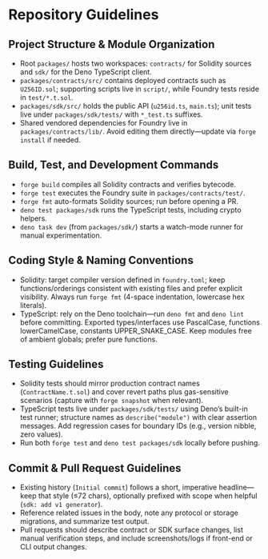 # Repository Guidelines

## Project Structure & Module Organization
- Root `packages/` hosts two workspaces: `contracts/` for Solidity sources and `sdk/` for the Deno TypeScript client.
- `packages/contracts/src/` contains deployed contracts such as `U256ID.sol`; supporting scripts live in `script/`, while Foundry tests reside in `test/*.t.sol`.
- `packages/sdk/src/` holds the public API (`u256id.ts`, `main.ts`); unit tests live under `packages/sdk/tests/` with `*_test.ts` suffixes.
- Shared vendored dependencies for Foundry live in `packages/contracts/lib/`. Avoid editing them directly—update via `forge install` if needed.

## Build, Test, and Development Commands
- `forge build` compiles all Solidity contracts and verifies bytecode.
- `forge test` executes the Foundry suite in `packages/contracts/test/`.
- `forge fmt` auto-formats Solidity sources; run before opening a PR.
- `deno test packages/sdk` runs the TypeScript tests, including crypto helpers.
- `deno task dev` (from `packages/sdk/`) starts a watch-mode runner for manual experimentation.

## Coding Style & Naming Conventions
- Solidity: target compiler version defined in `foundry.toml`; keep functions/orderings consistent with existing files and prefer explicit visibility. Always run `forge fmt` (4-space indentation, lowercase hex literals).
- TypeScript: rely on the Deno toolchain—run `deno fmt` and `deno lint` before committing. Exported types/interfaces use PascalCase, functions lowerCamelCase, constants UPPER_SNAKE_CASE. Keep modules free of ambient globals; prefer pure functions.

## Testing Guidelines
- Solidity tests should mirror production contract names (`ContractName.t.sol`) and cover revert paths plus gas-sensitive scenarios (capture with `forge snapshot` when relevant).
- TypeScript tests live under `packages/sdk/tests/` using Deno’s built-in test runner; structure names as `describe("module")` with clear assertion messages. Add regression cases for boundary IDs (e.g., version nibble, zero values).
- Run both `forge test` and `deno test packages/sdk` locally before pushing.

## Commit & Pull Request Guidelines
- Existing history (`Initial commit`) follows a short, imperative headline—keep that style (≤72 chars), optionally prefixed with scope when helpful (`sdk: add v1 generator`).
- Reference related issues in the body, note any protocol or storage migrations, and summarize test output.
- Pull requests should describe contract or SDK surface changes, list manual verification steps, and include screenshots/logs if front-end or CLI output changes.
